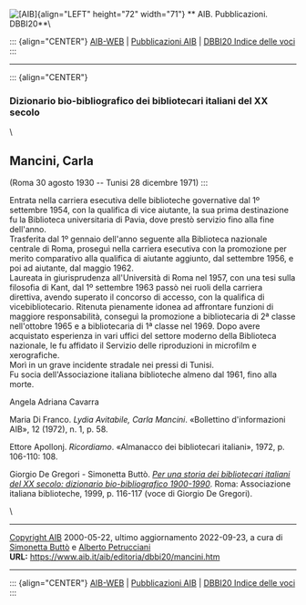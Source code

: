 ![\[AIB\]](/aib/wi/aibv72.gif){align="LEFT" height="72" width="71"}
** AIB. Pubblicazioni. DBBI20**\

::: {align="CENTER"}
[AIB-WEB](/) \| [Pubblicazioni AIB](/pubblicazioni/) \| [DBBI20 Indice
delle voci](dbbi20.htm)
:::

------------------------------------------------------------------------

::: {align="CENTER"}
### Dizionario bio-bibliografico dei bibliotecari italiani del XX secolo

\

## Mancini, Carla

(Roma 30 agosto 1930 -- Tunisi 28 dicembre 1971)
:::

Entrata nella carriera esecutiva delle biblioteche governative dal 1º
settembre 1954, con la qualifica di vice aiutante, la sua prima
destinazione fu la Biblioteca universitaria di Pavia, dove prestò
servizio fino alla fine dell\'anno.\
Trasferita dal 1º gennaio dell\'anno seguente alla Biblioteca nazionale
centrale di Roma, proseguì nella carriera esecutiva con la promozione
per merito comparativo alla qualifica di aiutante aggiunto, dal
settembre 1956, e poi ad aiutante, dal maggio 1962.\
Laureata in giurisprudenza all\'Università di Roma nel 1957, con una
tesi sulla filosofia di Kant, dal 1º settembre 1963 passò nei ruoli
della carriera direttiva, avendo superato il concorso di accesso, con la
qualifica di vicebibliotecario. Ritenuta pienamente idonea ad affrontare
funzioni di maggiore responsabilità, conseguì la promozione a
bibliotecaria di 2ª classe nell\'ottobre 1965 e a bibliotecaria di 1ª
classe nel 1969. Dopo avere acquistato esperienza in vari uffici del
settore moderno della Biblioteca nazionale, le fu affidato il Servizio
delle riproduzioni in microfilm e xerografiche.\
Morì in un grave incidente stradale nei pressi di Tunisi.\
Fu socia dell\'Associazione italiana biblioteche almeno dal 1961, fino
alla morte.

Angela Adriana Cavarra

Maria Di Franco. *Lydia Avitabile, Carla Mancini*. «Bollettino
d\'informazioni AIB», 12 (1972), n. 1, p. 58.

Ettore Apollonj. *Ricordiamo*. «Almanacco dei bibliotecari italiani»,
1972, p. 106-110: 108.

Giorgio De Gregori - Simonetta Buttò. [*Per una storia dei bibliotecari
italiani del XX secolo: dizionario bio-bibliografico
1900-1990*](/aib/editoria/pub065.htm). Roma: Associazione italiana
biblioteche, 1999, p. 116-117 (voce di Giorgio De Gregori).

\

------------------------------------------------------------------------

[Copyright AIB](/su-questo-sito/dichiarazione-di-copyright-aib-web/)
2000-05-22, ultimo aggiornamento 2022-09-23, a cura di [Simonetta
Buttò](/aib/redazione3.htm) e [Alberto
Petrucciani](/su-questo-sito/redazione-aib-web/)\
**URL:** https://www.aib.it/aib/editoria/dbbi20/mancini.htm

------------------------------------------------------------------------

::: {align="CENTER"}
[AIB-WEB](/) \| [Pubblicazioni AIB](/pubblicazioni/) \| [DBBI20 Indice
delle voci](dbbi20.htm)
:::
